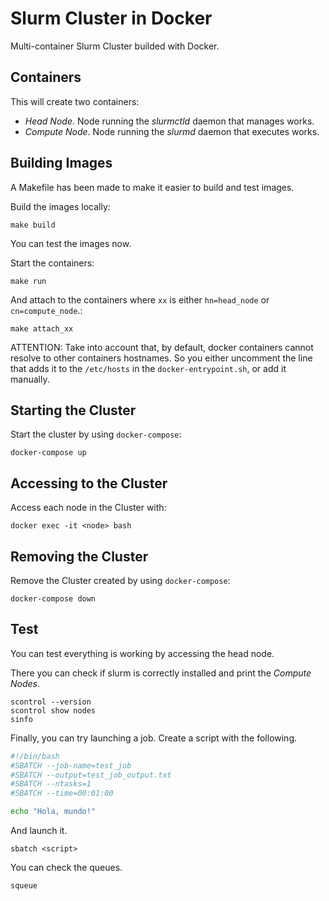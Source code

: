 # Slurm Cluster in Docker

Multi-container Slurm Cluster builded with Docker.

## Containers
This will create two containers:
* *Head Node*. Node running the *slurmctld* daemon that manages works.
* *Compute Node*. Node running the *slurmd* daemon that executes works.

## Building Images
A Makefile has been made to make it easier to build and test images.


Build the images locally:
```console
make build
```

You can test the images now.

Start the containers:
```console
make run
```

And attach to the containers where `xx` is either `hn=head_node` or `cn=compute_node`.:
```console
make attach_xx
```

ATTENTION: Take into account that, by default, docker containers cannot resolve to other containers hostnames. So you either uncomment the line that adds it to the `/etc/hosts` in the `docker-entrypoint.sh`, or add it manually.

## Starting the Cluster

Start the cluster by using `docker-compose`:
```console
docker-compose up
```

## Accessing to the Cluster

Access each node in the Cluster with:
```console
docker exec -it <node> bash
```

## Removing the Cluster

Remove the Cluster created by using `docker-compose`:

```console
docker-compose down
```

## Test
You can test everything is working by accessing the head node.

There you can check if slurm is correctly installed and print the *Compute Nodes*.
```
scontrol --version
scontrol show nodes
sinfo
```

Finally, you can try launching a job.
Create a script with the following.
``` prueba.sh
#!/bin/bash
#SBATCH --job-name=test_job
#SBATCH --output=test_job_output.txt
#SBATCH --ntasks=1
#SBATCH --time=00:01:00

echo "Hola, mundo!"
```
And launch it.
```
sbatch <script>
```

You can check the queues.
```
squeue
```
